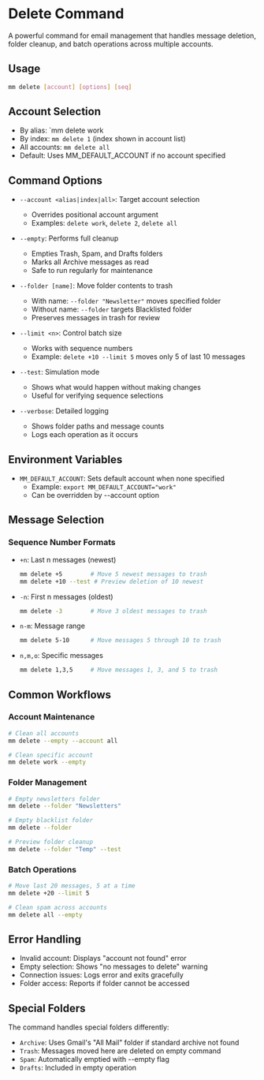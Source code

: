 # Delete Command

A powerful command for email management that handles message deletion, folder cleanup, and batch operations across multiple accounts.

## Usage

```bash
mm delete [account] [options] [seq]
```

## Account Selection

- By alias: `mm delete work
- By index: `mm delete 1` (index shown in account list)
- All accounts: `mm delete all` 
- Default: Uses MM_DEFAULT_ACCOUNT if no account specified

## Command Options

- `--account <alias|index|all>`: Target account selection
  - Overrides positional account argument
  - Examples: `delete work`, `delete 2`, `delete all`

- `--empty`: Performs full cleanup
  - Empties Trash, Spam, and Drafts folders
  - Marks all Archive messages as read
  - Safe to run regularly for maintenance

- `--folder [name]`: Move folder contents to trash
  - With name: `--folder "Newsletter"` moves specified folder
  - Without name: `--folder` targets Blacklisted folder
  - Preserves messages in trash for review

- `--limit <n>`: Control batch size
  - Works with sequence numbers
  - Example: `delete +10 --limit 5` moves only 5 of last 10 messages

- `--test`: Simulation mode
  - Shows what would happen without making changes
  - Useful for verifying sequence selections

- `--verbose`: Detailed logging
  - Shows folder paths and message counts
  - Logs each operation as it occurs

## Environment Variables

- `MM_DEFAULT_ACCOUNT`: Sets default account when none specified
  - Example: `export MM_DEFAULT_ACCOUNT="work"`
  - Can be overridden by --account option

## Message Selection

### Sequence Number Formats
- `+n`: Last n messages (newest)
  ```bash
  mm delete +5        # Move 5 newest messages to trash
  mm delete +10 --test # Preview deletion of 10 newest
  ```

- `-n`: First n messages (oldest)
  ```bash
  mm delete -3        # Move 3 oldest messages to trash
  ```

- `n-m`: Message range
  ```bash
  mm delete 5-10      # Move messages 5 through 10 to trash
  ```

- `n,m,o`: Specific messages
  ```bash
  mm delete 1,3,5     # Move messages 1, 3, and 5 to trash
  ```

## Common Workflows

### Account Maintenance
```bash
# Clean all accounts
mm delete --empty --account all

# Clean specific account
mm delete work --empty
```

### Folder Management
```bash
# Empty newsletters folder
mm delete --folder "Newsletters"

# Empty blacklist folder
mm delete --folder

# Preview folder cleanup
mm delete --folder "Temp" --test
```

### Batch Operations
```bash
# Move last 20 messages, 5 at a time
mm delete +20 --limit 5

# Clean spam across accounts
mm delete all --empty
```

## Error Handling

- Invalid account: Displays "account not found" error
- Empty selection: Shows "no messages to delete" warning
- Connection issues: Logs error and exits gracefully
- Folder access: Reports if folder cannot be accessed

## Special Folders

The command handles special folders differently:
- `Archive`: Uses Gmail's "All Mail" folder if standard archive not found
- `Trash`: Messages moved here are deleted on empty command
- `Spam`: Automatically emptied with --empty flag
- `Drafts`: Included in empty operation
